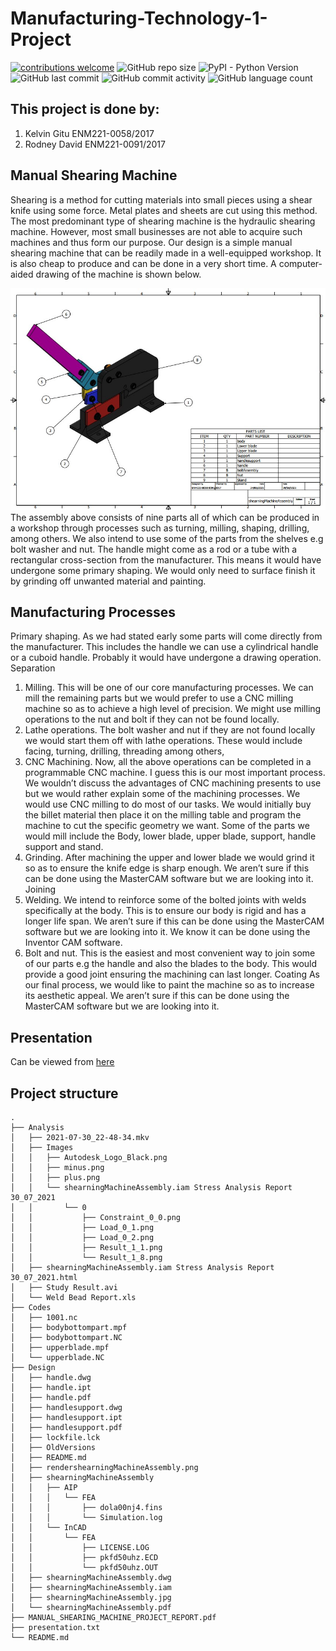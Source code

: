 # Manufacturing-Technology-1-Project

[![contributions welcome](https://img.shields.io/badge/contributions-welcome-brightgreen.svg?style=flat)](https://github.com/KelvinGitu/Design-of-a-Manual-Shearing-Machine/issues)
![GitHub repo size](https://img.shields.io/github/repo-size/KelvinGitu/Design-of-a-Manual-Shearing-Machine.svg?color=purple&style=flat)
![PyPI - Python Version](https://img.shields.io/pypi/pyversions/Flask.svg?style=flat)
![GitHub last commit](https://img.shields.io/github/last-commit/KelvinGitu/Design-of-a-Manual-Shearing-Machine.svg?style=flat)
![GitHub commit activity](https://img.shields.io/github/commit-activity/w/KelvinGitu/Design-of-a-Manual-Shearing-Machine.svg?style=flat)
![GitHub language count](https://img.shields.io/github/languages/count/KelvinGitu/Design-of-a-Manual-Shearing-Machine.svg?style=flat)


## This project is done by:

1. Kelvin Gitu ENM221-0058/2017
2. Rodney David ENM221-0091/2017

## Manual Shearing Machine

Shearing is a method for cutting materials into small pieces using a shear knife using some force. Metal plates and sheets are cut using this method. The most predominant type of shearing machine is the hydraulic shearing machine. However, most small businesses are not able to acquire such machines and thus form our purpose. Our design is a simple manual shearing machine that can be readily made in a well-equipped workshop. It is also cheap to produce and can be done in a very short time. 
A computer-aided drawing of the machine is shown below.

![](Src/Design/shearningMachineAssembly.jpg)
The assembly above consists of nine parts all of which can be produced in a workshop through processes such as turning, milling, shaping, drilling, among others. We also intend to use some of the parts from the shelves e.g bolt washer and nut. The handle might come as a rod or a tube with a rectangular cross-section from the manufacturer. This means it would have undergone some primary shaping. We would only need to surface finish it by grinding off unwanted material and painting.

## Manufacturing Processes

Primary shaping. As we had stated early some parts will come directly from the manufacturer. This includes the handle we can use a cylindrical handle or a cuboid handle. Probably it would have undergone a drawing operation.
Separation
1. Milling. This will be one of our core manufacturing processes. We can mill the remaining parts but we would prefer to use a CNC milling machine so as to achieve a high level of precision. We might use milling operations to the nut and bolt if they can not be found locally.
2. Lathe operations. The bolt washer and nut if they are not found locally we would start them off with lathe operations. These would include facing, turning, drilling, threading among others,
3. CNC Machining. Now, all the above operations can be completed in a programmable CNC machine. I guess this is our most important process. We wouldn’t discuss the advantages of CNC machining presents to use but we would rather explain some of the machining processes. We would use CNC milling to do most of our tasks. We would initially buy the billet material then place it on the milling table and program the machine to cut the specific geometry we want. Some of the parts we would mill include the Body, lower blade, upper blade, support, handle support and stand. 
4. Grinding. After machining the upper and lower blade we would grind it so as to ensure the knife edge is sharp enough. We aren’t sure if this can be done using the MasterCAM software but we are looking into it.
Joining
1. Welding. We intend to reinforce some of the bolted joints with welds specifically at the body. This is to ensure our body is rigid and has a longer life span. We aren’t sure if this can be done using the MasterCAM software but we are looking into it. We know it can be done using the Inventor CAM software.
2. Bolt and nut. This is the easiest and most convenient way to join some of our parts e.g the handle and also the blades to the body. This would provide a good joint ensuring the machining can last longer.
Coating
As our final process, we would like to paint the machine so as to increase its aesthetic appeal. We aren’t sure if this can be done using the MasterCAM software but we are looking into it.

## Presentation
Can be viewed from [here](https://prezi.com/view/DIa9HizP2NmdG6Iu90mM/)

## Project structure
```
.
├── Analysis
│   ├── 2021-07-30_22-48-34.mkv
│   ├── Images
│   │   ├── Autodesk_Logo_Black.png
│   │   ├── minus.png
│   │   ├── plus.png
│   │   └── shearningMachineAssembly.iam Stress Analysis Report 30_07_2021
│   │       └── 0
│   │           ├── Constraint_0_0.png
│   │           ├── Load_0_1.png
│   │           ├── Load_0_2.png
│   │           ├── Result_1_1.png
│   │           └── Result_1_8.png
│   ├── shearningMachineAssembly.iam Stress Analysis Report 30_07_2021.html
│   ├── Study Result.avi
│   └── Weld Bead Report.xls
├── Codes
│   ├── 1001.nc
│   ├── bodybottompart.mpf
│   ├── bodybottompart.NC
│   ├── upperblade.mpf
│   └── upperblade.NC
├── Design
│   ├── handle.dwg
│   ├── handle.ipt
│   ├── handle.pdf
│   ├── handlesupport.dwg
│   ├── handlesupport.ipt
│   ├── handlesupport.pdf
│   ├── lockfile.lck
│   ├── OldVersions
│   ├── README.md
│   ├── rendershearningMachineAssembly.png
│   ├── shearningMachineAssembly
│   │   ├── AIP
│   │   │   └── FEA
│   │   │       ├── dola00nj4.fins
│   │   │       └── Simulation.log
│   │   └── InCAD
│   │       └── FEA
│   │           ├── LICENSE.LOG
│   │           ├── pkfd50uhz.ECD
│   │           └── pkfd50uhz.OUT
│   ├── shearningMachineAssembly.dwg
│   ├── shearningMachineAssembly.iam
│   ├── shearningMachineAssembly.jpg
│   └── shearningMachineAssembly.pdf
├── MANUAL_SHEARING_MACHINE_PROJECT_REPORT.pdf
├── presentation.txt
└── README.md
```
